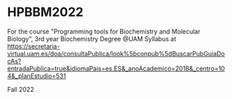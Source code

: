 # HPBBM2022
For the course "Programming tools for Biochemistry and Molecular Biology", 3rd year Biochemistry Degree @UAM
Syllabus at https://secretaria-virtual.uam.es/doa/consultaPublica/look%5bconpub%5dBuscarPubGuiaDocAs?entradaPublica=true&idiomaPais=es.ES&_anoAcademico=2018&_centro=104&_planEstudio=531

Fall 2022